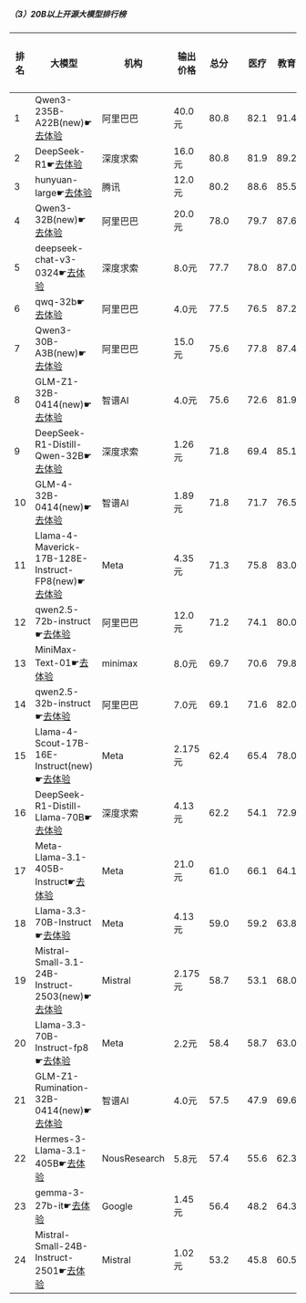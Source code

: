 ##### （3）20B以上开源大模型排行榜
|排名|大模型|机构|输出价格|总分| |医疗|教育|金融|法律|行政公务|心理健康|推理与数学计算|语言与指令遵从|
|---|-----|---|-------|---|-|----|---|---|---|------|-------|-----------|------------|
|1|Qwen3-235B-A22B(new)☛[去体验](https://easyllm.site/static/modelcompare.html?type=open-source)|阿里巴巴|40.0元|80.8| |        82.1|91.4|78.1|70.0|        90.0|62.5|        86.7|85.8|
|2|DeepSeek-R1☛[去体验](https://easyllm.site/static/modelcompare.html?type=open-source)|深度求索|16.0元|80.8| |        81.9|89.2|82.9|73.8|        83.0|61.5|        89.2|84.8|
|3|hunyuan-large☛[去体验](https://easyllm.site/static/modelcompare.html?type=open-source)|腾讯|12.0元|80.2| |        88.6|85.5|84.6|82.4|        70.4|73.2|        76.8|80.1|
|4|Qwen3-32B(new)☛[去体验](https://easyllm.site/static/modelcompare.html?type=open-source)|阿里巴巴|20.0元|78.0| |        79.7|87.6|80.9|64.5|        73.3|68.3|        85.2|84.1|
|5|deepseek-chat-v3-0324☛[去体验](https://easyllm.site/static/modelcompare.html?type=open-source)|深度求索|8.0元|77.7| |        78.0|87.0|76.1|61.7|        81.2|64.6|        87.6|85.4|
|6|qwq-32b☛[去体验](https://easyllm.site/static/modelcompare.html?type=open-source)|阿里巴巴|4.0元|77.5| |        76.5|87.2|78.3|60.9|        82.2|63.0|        87.2|85.2|
|7|Qwen3-30B-A3B(new)☛[去体验](https://easyllm.site/static/modelcompare.html?type=open-source)|阿里巴巴|15.0元|75.6| |        77.8|87.4|78.6|51.1|        66.7|68.3|        86.6|88.1|
|8|GLM-Z1-32B-0414(new)☛[去体验](https://easyllm.site/static/modelcompare.html?type=open-source)|智谱AI|4.0元|75.6| |        72.6|81.9|74.8|62.2|        80.0|63.3|        88.5|81.3|
|9|DeepSeek-R1-Distill-Qwen-32B☛[去体验](https://easyllm.site/static/modelcompare.html?type=open-source)|深度求索|1.26元|71.8| |        69.4|85.1|73.8|51.8|        76.0|53.8|        83.6|81.4|
|10|GLM-4-32B-0414(new)☛[去体验](https://easyllm.site/static/modelcompare.html?type=open-source)|智谱AI|1.89元|71.8| |        71.7|76.5|72.3|54.5|        76.0|60.9|        81.2|81.3|
|11|Llama-4-Maverick-17B-128E-Instruct-FP8(new)☛[去体验](https://easyllm.site/static/modelcompare.html?type=open-source)|Meta|4.35元|71.3| |        75.8|83.0|71.1|48.1|        69.0|59.0|        82.7|81.6|
|12|qwen2.5-72b-instruct☛[去体验](https://easyllm.site/static/modelcompare.html?type=open-source)|阿里巴巴|12.0元|71.2| |        74.1|80.0|75.6|51.6|        67.0|59.5|        79.7|81.7|
|13|MiniMax-Text-01☛[去体验](https://easyllm.site/static/modelcompare.html?type=open-source)|minimax|8.0元|69.7| |        70.6|79.8|70.0|50.7|        71.0|57.8|        76.0|81.3|
|14|qwen2.5-32b-instruct☛[去体验](https://easyllm.site/static/modelcompare.html?type=open-source)|阿里巴巴|7.0元|69.1| |        71.6|82.0|71.8|50.8|        64.5|57.8|        73.5|80.7|
|15|Llama-4-Scout-17B-16E-Instruct(new)☛[去体验](https://easyllm.site/static/modelcompare.html?type=open-source)|Meta|2.175元|62.4| |        65.4|78.0|62.1|31.8|        55.5|54.0|        76.0|76.2|
|16|DeepSeek-R1-Distill-Llama-70B☛[去体验](https://easyllm.site/static/modelcompare.html?type=open-source)|深度求索|4.13元|62.2| |        54.1|72.9|60.6|34.7|        70.0|46.2|        81.8|77.0|
|17|Meta-Llama-3.1-405B-Instruct☛[去体验](https://easyllm.site/static/modelcompare.html?type=open-source)|Meta|21.0元|61.0| |        66.1|64.1|59.3|34.7|        59.0|53.9|        73.2|77.9|
|18|Llama-3.3-70B-Instruct☛[去体验](https://easyllm.site/static/modelcompare.html?type=open-source)|Meta|4.13元|59.0| |        59.2|63.8|56.9|29.9|        60.5|49.6|        74.2|78.0|
|19|Mistral-Small-3.1-24B-Instruct-2503(new)☛[去体验](https://easyllm.site/static/modelcompare.html?type=open-source)|Mistral|2.175元|58.7| |        53.1|68.0|57.6|33.3|        57.0|47.1|        76.3|77.1|
|20|Llama-3.3-70B-Instruct-fp8☛[去体验](https://easyllm.site/static/modelcompare.html?type=open-source)|Meta|2.2元|58.4| |        58.7|63.0|56.0|29.2|        59.0|48.5|        74.7|78.1|
|21|GLM-Z1-Rumination-32B-0414(new)☛[去体验](https://easyllm.site/static/modelcompare.html?type=open-source)|智谱AI|4.0元|57.5| |        47.9|69.6|54.3|38.9|        56.7|44.1|        78.3|70.2|
|22|Hermes-3-Llama-3.1-405B☛[去体验](https://easyllm.site/static/modelcompare.html?type=open-source)|NousResearch|5.8元|57.4| |        55.6|62.3|59.2|29.8|        52.5|48.9|        72.7|78.0|
|23|gemma-3-27b-it☛[去体验](https://easyllm.site/static/modelcompare.html?type=open-source)|Google|1.45元|56.4| |        48.2|64.3|56.1|21.3|        66.5|44.5|        77.4|73.1|
|24|Mistral-Small-24B-Instruct-2501☛[去体验](https://easyllm.site/static/modelcompare.html?type=open-source)|Mistral|1.02元|53.2| |        45.8|60.5|53.1|26.3|        53.5|40.2|        71.4|74.4|
    
